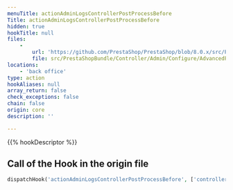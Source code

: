 ```yaml
---
menuTitle: actionAdminLogsControllerPostProcessBefore
Title: actionAdminLogsControllerPostProcessBefore
hidden: true
hookTitle: null
files:
    -
        url: 'https://github.com/PrestaShop/PrestaShop/blob/8.0.x/src/PrestaShopBundle/Controller/Admin/Configure/AdvancedParameters/LogsController.php'
        file: src/PrestaShopBundle/Controller/Admin/Configure/AdvancedParameters/LogsController.php
locations:
    - 'back office'
type: action
hookAliases: null
array_return: false
check_exceptions: false
chain: false
origin: core
description: ''

---
```


{{% hookDescriptor %}}

## Call of the Hook in the origin file

```php
dispatchHook('actionAdminLogsControllerPostProcessBefore', ['controller' => $this])
```
